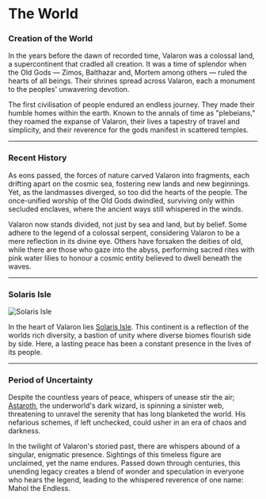 # The World

### Creation of the World
In the years before the dawn of recorded time, Valaron was a colossal land, a supercontinent that cradled all creation. It was a time of splendor when the Old Gods — Zimos, Balthazar and, Mortem among others — ruled the hearts of all beings. Their shrines spread across Valaron, each a monument to the peoples' unwavering devotion.

The first civilisation of people endured an endless journey. They made their humble homes within the earth. Known to the annals of time as "plebeians," they roamed the expanse of Valaron, their lives a tapestry of travel and simplicity, and their reverence for the gods manifest in scattered temples.

---

### Recent History

As eons passed, the forces of nature carved Valaron into fragments, each drifting apart on the cosmic sea, fostering new lands and new beginnings. Yet, as the landmasses diverged, so too did the hearts of the people. The once-unified worship of the Old Gods dwindled, surviving only within secluded enclaves, where the ancient ways still whispered in the winds.

Valaron now stands divided, not just by sea and land, but by belief. Some adhere to the legend of a colossal serpent, considering Valaron to be a mere reflection in its divine eye. Others have forsaken the deities of old, while there are those who gaze into the abyss, performing sacred rites with pink water lilies to honour a cosmic entity believed to dwell beneath the waves.

---

### Solaris Isle
![Solaris Isle](https://cdn.idle-mmo.com/cdn-cgi/image/width=400,height=400/global/world-map.png)

In the heart of Valaron lies [Solaris Isle](/wiki/lore/solaris-isle). This continent is a reflection of the worlds rich diversity, a bastion of unity where diverse biomes flourish side by side. Here, a lasting peace has been a constant presence in the lives of its people.

---

### Period of Uncertainty
Despite the countless years of peace, whispers of unease stir the air; [Astaroth](/wiki/lore/notable-characters), the underworld's dark wizard, is spinning a sinister web, threatening to unravel the serenity that has long blanketed the world. His nefarious schemes, if left unchecked, could usher in an era of chaos and darkness.

In the twilight of Valaron's storied past, there are whispers abound of a singular, enigmatic presence. Sightings of this timeless figure are unclaimed, yet the name endures. Passed down through centuries, this unending legacy creates a blend of wonder and speculation in everyone who hears the legend, leading to the whispered reverence of one name: Mahol the Endless.
